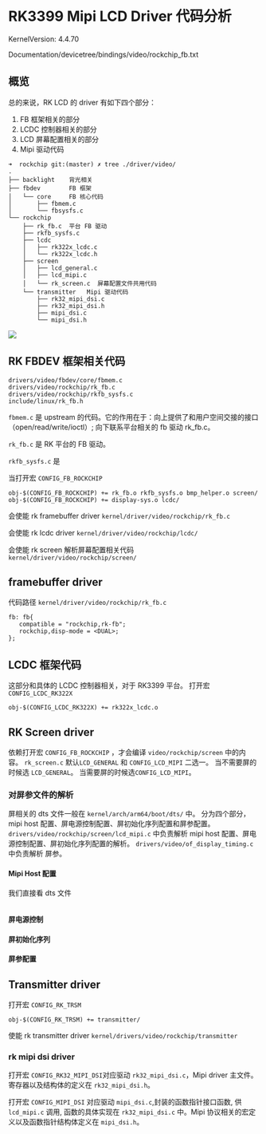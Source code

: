 # RK3399 Mipi LCD Driver 代码分析

KernelVersion: 4.4.70

Documentation/devicetree/bindings/video/rockchip_fb.txt

## 概览

总的来说，RK LCD 的 driver 有如下四个部分：
1. FB 框架相关的部分
2. LCDC 控制器相关的部分
3. LCD 屏幕配置相关的部分
4. Mipi 驱动代码

```
➜  rockchip git:(master) ✗ tree ./driver/video/
.
├── backlight    背光相关
├── fbdev        FB 框架
│   └── core     FB 核心代码
│       ├── fbmem.c
│       └── fbsysfs.c
└── rockchip
    ├── rk_fb.c  平台 FB 驱动
    ├── rkfb_sysfs.c
    ├── lcdc
    │   ├── rk322x_lcdc.c
    │   └── rk322x_lcdc.h
    ├── screen
    │   ├── lcd_general.c
    │   ├── lcd_mipi.c
    │   └── rk_screen.c  屏幕配置文件共用代码
    └── transmitter   Mipi 驱动代码
        ├── rk32_mipi_dsi.c
        ├── rk32_mipi_dsi.h
        ├── mipi_dsi.c
        └── mipi_dsi.h
```

![](http://ww1.sinaimg.cn/large/ba061518gy1fk1kul1dyaj20em0mg41r.jpg)

## RK FBDEV 框架相关代码
```
drivers/video/fbdev/core/fbmem.c
drivers/video/rockchip/rk_fb.c
drivers/video/rockchip/rkfb_sysfs.c
include/linux/rk_fb.h
```

`fbmem.c` 是 upstream 的代码。它的作用在于：向上提供了和用户空间交接的接口（open/read/write/ioctl）; 向下联系平台相关的 fb 驱动 rk_fb.c。

`rk_fb.c` 是 RK 平台的 FB 驱动。

`rkfb_sysfs.c` 是


当打开宏 `CONFIG_FB_ROCKCHIP`
```
obj-$(CONFIG_FB_ROCKCHIP) += rk_fb.o rkfb_sysfs.o bmp_helper.o screen/
obj-$(CONFIG_FB_ROCKCHIP) += display-sys.o lcdc/
```

会使能 rk framebuffer driver `kernel/driver/video/rockchip/rk_fb.c`

会使能 rk lcdc driver `kernel/driver/video/rockchip/lcdc/`

会使能 rk screen 解析屏幕配置相关代码
`kernel/driver/video/rockchip/screen/`


## framebuffer driver
代码路径 `kernel/driver/video/rockchip/rk_fb.c`
```dts
fb: fb{
   compatible = "rockchip,rk-fb";
   rockchip,disp-mode = <DUAL>;
};
```

## LCDC 框架代码
这部分和具体的 LCDC 控制器相关，对于 RK3399 平台。
打开宏 `CONFIG_LCDC_RK322X`
```
obj-$(CONFIG_LCDC_RK322X) += rk322x_lcdc.o
```

## RK Screen driver
依赖打开宏 `CONFIG_FB_ROCKCHIP` ，才会编译 `video/rockchip/screen` 中的内容。
`rk_screen.c` 
默认`LCD_GENERAL` 和 `CONFIG_LCD_MIPI` 二选一。
当不需要屏的时候选 `LCD_GENERAL`。
当需要屏的时候选`CONFIG_LCD_MIPI`。

### 对屏参文件的解析
屏相关的 dts 文件一般在 `kernel/arch/arm64/boot/dts/` 中。
分为四个部分，mipi host 配置、屏电源控制配置、屏初始化序列配置和屏参配置。
`drivers/video/rockchip/screen/lcd_mipi.c` 中负责解析 mipi host 配置、屏电源控制配置、屏初始化序列配置的解析。
`drivers/video/of_display_timing.c` 中负责解析 屏参。

#### Mipi Host 配置
我们直接看 dts 文件
```
```

#### 屏电源控制


#### 屏初始化序列

#### 屏参配置


## Transmitter driver
打开宏 `CONFIG_RK_TRSM`
```
obj-$(CONFIG_RK_TRSM) += transmitter/
```
使能 rk transmitter driver
`kernel/drivers/video/rockchip/transmitter`

### rk mipi dsi driver
打开宏 `CONFIG_RK32_MIPI_DSI`对应驱动 `rk32_mipi_dsi.c`，Mipi driver 主文件。寄存器以及结构体的定义在 `rk32_mipi_dsi.h`。

打开宏 `CONFIG_MIPI_DSI` 对应驱动 `mipi_dsi.c`,封装的函数指针接口函数, 供 `lcd_mipi.c` 调用, 函数的具体实现在 `rk32_mipi_dsi.c` 中。Mipi 协议相关的宏定义以及函数指针结构体定义在 `mipi_dsi.h`。




